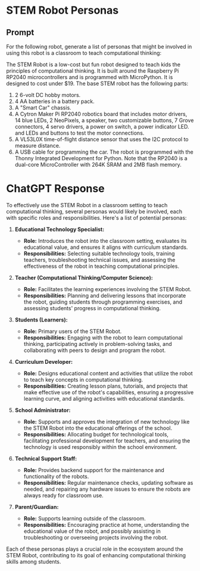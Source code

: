 # STEM Robot Personas

## Prompt
For the following robot, generate a list of personas that might be involved in using this robot is a classroom to teach computational thinking: 

The STEM Robot is a low-cost but fun robot designed to teach kids the principles of computational thinking. It is built around the Raspberry Pi RP2040 microcontrollers and is programmed with MicroPython. It is designed to cost under $19. The base STEM robot has the following parts: 
1. 2 6-volt DC hobby motors. 
2. 4 AA batteries in a battery pack. 
3. A "Smart Car" chassis. 
4. A Cytron Maker Pi RP2040 robotics board that includes motor drivers, 14 blue LEDs, 2 NeoPixels, a speaker, two customizable buttons, 7 Grove connectors, 4 servo drivers, a power on switch, a power indicator LED. and LEDs and buttons to test the motor connections. 
5. A VL53L0X time-of-flight distance sensor that uses the I2C protocol to measure distance. 
6. A USB cable for programming the car. The robot is programmed with the Thonny Integrated Development for Python. Note that the RP2040 is a dual-core MicroController with 264K SRAM and 2MB flash memory.

# ChatGPT Response

To effectively use the STEM Robot in a classroom setting to teach computational thinking, several personas would likely be involved, each with specific roles and responsibilities. Here's a list of potential personas:

1.  **Educational Technology Specialist:**

    -   **Role:** Introduces the robot into the classroom setting, evaluates its educational value, and ensures it aligns with curriculum standards.
    -   **Responsibilities:** Selecting suitable technology tools, training teachers, troubleshooting technical issues, and assessing the effectiveness of the robot in teaching computational principles.
2.  **Teacher (Computational Thinking/Computer Science):**

    -   **Role:** Facilitates the learning experiences involving the STEM Robot.
    -   **Responsibilities:** Planning and delivering lessons that incorporate the robot, guiding students through programming exercises, and assessing students' progress in computational thinking.
3.  **Students (Learners):**

    -   **Role:** Primary users of the STEM Robot.
    -   **Responsibilities:** Engaging with the robot to learn computational thinking, participating actively in problem-solving tasks, and collaborating with peers to design and program the robot.
4.  **Curriculum Developer:**

    -   **Role:** Designs educational content and activities that utilize the robot to teach key concepts in computational thinking.
    -   **Responsibilities:** Creating lesson plans, tutorials, and projects that make effective use of the robot's capabilities, ensuring a progressive learning curve, and aligning activities with educational standards.
5.  **School Administrator:**

    -   **Role:** Supports and approves the integration of new technology like the STEM Robot into the educational offerings of the school.
    -   **Responsibilities:** Allocating budget for technological tools, facilitating professional development for teachers, and ensuring the technology is used responsibly within the school environment.
6.  **Technical Support Staff:**

    -   **Role:** Provides backend support for the maintenance and functionality of the robots.
    -   **Responsibilities:** Regular maintenance checks, updating software as needed, and repairing any hardware issues to ensure the robots are always ready for classroom use.
7.  **Parent/Guardian:**

    -   **Role:** Supports learning outside of the classroom.
    -   **Responsibilities:** Encouraging practice at home, understanding the educational value of the robot, and possibly assisting in troubleshooting or overseeing projects involving the robot.

Each of these personas plays a crucial role in the ecosystem around the STEM Robot, contributing to its goal of enhancing computational thinking skills among students.